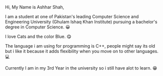 Hi, My Name is Ashhar Shah,

I am a student at one of Pakistan's leading Computer Science and Engineering University (Ghulam Ishaq Khan Institute) pursuing a bachelor's degree in Computer Science. 😀

I love Cats and the color Blue. 😋

The language i am using for programming is C++, people might say its old but i like it because it adds flexibility when you move on to other languages. 
💻 

Currently I am in my 3rd Year in the university so i still have alot to learn. 😁
